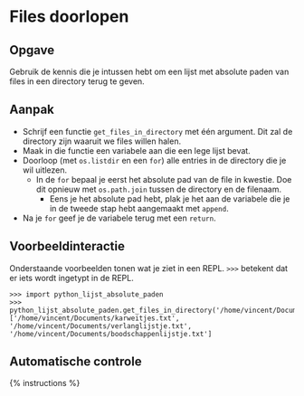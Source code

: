 # Files doorlopen

## Opgave
Gebruik de kennis die je intussen hebt om een lijst met absolute paden van files in een directory terug te geven.

## Aanpak
- Schrijf een functie `get_files_in_directory` met één argument. Dit zal de directory zijn waaruit we files willen halen.
- Maak in die functie een variabele aan die een lege lijst bevat.
- Doorloop (met `os.listdir` en een `for`) alle entries in de directory die je wil uitlezen.
  - In de `for` bepaal je eerst het absolute pad van de file in kwestie. Doe dit opnieuw met `os.path.join` tussen de directory en de filenaam.
    - Eens je het absolute pad hebt, plak je het aan de variabele die je in de tweede stap hebt aangemaakt met `append`.
- Na je `for` geef je de variabele terug met een `return`.

## Voorbeeldinteractie
Onderstaande voorbeelden tonen wat je ziet in een REPL. `>>>` betekent dat er iets wordt ingetypt in de REPL.

```text
>>> import python_lijst_absolute_paden
>>> python_lijst_absolute_paden.get_files_in_directory('/home/vincent/Documents')
['/home/vincent/Documents/karweitjes.txt', '/home/vincent/Documents/verlanglijstje.txt', '/home/vincent/Documents/boodschappenlijstje.txt']
```

## Automatische controle
{% instructions %}
